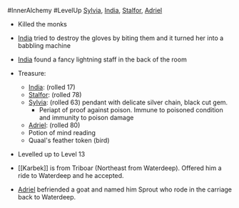#InnerAlchemy #LevelUp
[Sylvia](PCs/Past/Sylvia.md), [India](PCs/Current/India.md), [Stalfor](PCs/Current/Stalfor.md), [Adriel](PCs/Current/Adriel.md)

- Killed the monks
- [India](PCs/Current/India.md) tried to destroy the gloves by biting them and it turned her into a babbling machine
- [India](PCs/Current/India.md) found a fancy lightning staff in the back of the room
- Treasure:
	- [India](PCs/Current/India.md): (rolled 17)
	- [Stalfor](PCs/Current/Stalfor.md): (rolled 78)
	- [Sylvia](PCs/Past/Sylvia.md): (rolled 63) pendant with delicate silver chain, black cut gem.
		- Periapt of proof against poison. Immune to poisoned condition and immunity to poison damage
	- [Adriel](PCs/Current/Adriel.md): (rolled 80)
	- Potion of mind reading
	- Quaal's feather token (bird)

- Levelled up to Level 13
- [[Karbek]] is from Triboar (Northeast from Waterdeep). Offered him a ride to Waterdeep and he accepted.
- [Adriel](PCs/Current/Adriel.md) befriended a goat and named him Sprout who rode in the carriage back to Waterdeep.